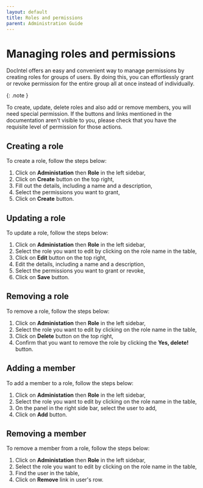 ```yaml
---
layout: default
title: Roles and permissions
parent: Administration Guide
---
```


# Managing roles and permissions

DocIntel offers an easy and convenient way to manage permissions by creating
roles for groups of users. By doing this, you can effortlessly grant or revoke
permission for the entire group all at once instead of individually.

{: .note } 

To create, update, delete roles and also add or remove members, you will need
special permission. If the buttons and links mentioned in the documentation
aren't visible to you, please check that you have the requisite level of
permission for those actions.

## Creating a role

To create a role, follow the steps below:

1. Click on **Administation** then **Role** in the left sidebar,
2. Click on **Create** button on the top right,
3. Fill out the details, including a name and a description,
4. Select the permissions you want to grant,
5. Click on **Create** button.

## Updating a role

To update a role, follow the steps below:

1. Click on **Administation** then **Role** in the left sidebar,
2. Select the role you want to edit by clicking on the role name in the table,
2. Click on **Edit** button on the top right,
3. Edit the details, including a name and a description,
4. Select the permissions you want to grant or revoke,
5. Click on **Save** button.

## Removing a role

To remove a role, follow the steps below:

1. Click on **Administation** then **Role** in the left sidebar,
2. Select the role you want to edit by clicking on the role name in the table,
2. Click on **Delete** button on the top right,
3. Confirm that you want to remove the role by clicking the **Yes, delete!** button.

## Adding a member

To add a member to a role, follow the steps below:

1. Click on **Administation** then **Role** in the left sidebar,
2. Select the role you want to edit by clicking on the role name in the table,
3. On the panel in the right side bar, select the user to add,
4. Click on **Add** button.

## Removing a member

To remove a member from a role, follow the steps below:

1. Click on **Administation** then **Role** in the left sidebar,
2. Select the role you want to edit by clicking on the role name in the table,
3. Find the user in the table,
4. Click on **Remove** link in user's row.
